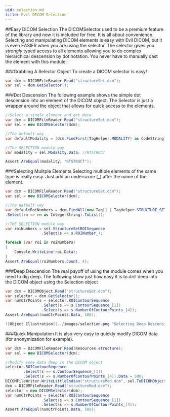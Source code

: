 ```yaml
---
uid: selection.md
title: Evil DICOM Selection
---
```


##Easy DICOM Selection
The DICOMSelector used to be a premium feature of the library and now it is included for free. It is all about convenience. Selecting and manipulating DICOM elements is easy with Evil DICOM, but it is even EASIER when you are using the selector. The selector gives you *strongly* typed access to all elements allowing you to do complex hierarchical descension by dot notation. You never have to manually cast the element with this module.

###Grabbing A Selector Object
To create a DICOM selector is easy!
```csharp
var dcm = DICOMFileReader.Read("structureSet.dcm");
var sel = dcm.GetSelector();
```

###Dot Descension
The following example shows the simple dot descension into an element of the DICOM object. The Selector is just a wrapper around the object that allows for quick access to the elements.
```csharp
//Select a single element and get data
var dcm = DICOMFileReader.Read("structureSet.dcm");
var sel = new DICOMSelector(dcm);

//The default way
var defaultModality = (dcm.FindFirst(TagHelper.MODALITY) as CodeString).Data;

//The SELECTION module way
var modality = sel.Modality.Data; //RTSTRUCT

Assert.AreEqual(modality, "RTSTRUCT");
```

###Selecting Mulitple Elements
Selecting multiple elements of the same type is really easy. Just add an underscore (_) after the name of the element.
```csharp
var dcm = DICOMFileReader.Read("structureSet.dcm");
var sel = new DICOMSelector(dcm);

//The default way
var defaultRoiNumbers = dcm.FindAll(new Tag[] { TagHelper.STRUCTURE_SET_ROISEQUENCE, TagHelper.ROINUMBER })
.Select(rn => rn as IntegerString).ToList();

//THE SELECTION module way
var roiNumbers = sel.StructureSetROISequence
				.Select(s => s.ROINumber_);

foreach (var roi in roiNumbers)
{
	Console.WriteLine(roi.Data);
}
Assert.AreEqual(roiNumbers.Count, 4);
```
###Deep Descension
The real payoff of using the module comes when you need to dig deep. The following show just how easy it is to drill deep into the DICOM object using the Selection object
```csharp
var dcm = DICOMObject.Read("structureSet.dcm");
var selector = dcm.GetSelector();
var numCtrPoints = selector.ROIContourSequence
                .Select(s => s.ContourSequence_[1])
                .Select(s => s.NumberOfContourPoints_[4]);
Assert.AreEqual(numCtrPoints.Data, 186);

![Object Illustration](../images/selection.png "Selecting Deep Descension")
```
###Quick Manipulation
It is also very easy to quickly modify DICOM data (for anonymization for example).

```csharp
var dcm = DICOMFileReader.Read(Resources.structure);
var sel = new DICOMSelector(dcm);

//Modify some data deep in the DICOM object
selector.ROIContourSequence
        .Select(s => s.ContourSequence_[1])
        .Select(s => s.NumberOfContourPoints_[4]).Data = 500;
DICOMFileWriter.WriteLittleEndian("structureMod.dcm", sel.ToDICOMObject());
dcm = DICOMFileReader.Read("structureMod.dcm");
selector = new DICOMSelector(dcm);
var numCtrPoints = selector.ROIContourSequence
                .Select(s => s.ContourSequence_[1])
                .Select(s => s.NumberOfContourPoints_[4]);
Assert.AreEqual(numCtrPoints.Data, 500);
```